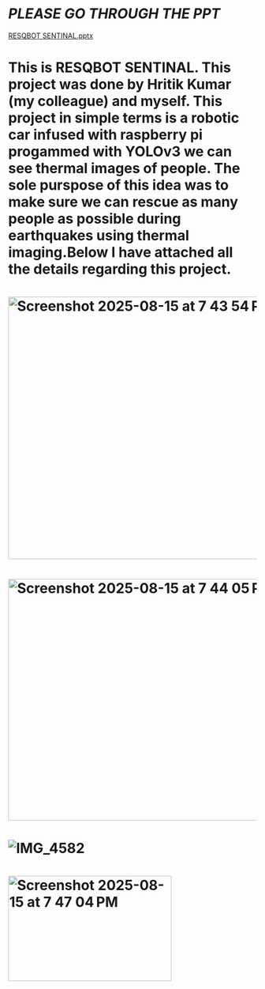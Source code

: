 # *PLEASE GO THROUGH THE PPT*
[RESQBOT SENTINAL.pptx](https://github.com/user-attachments/files/21797925/RESQBOT.SENTINAL.pptx)
# This is RESQBOT SENTINAL. This project was done by Hritik Kumar (my colleague) and myself. This project in simple terms is a robotic car infused with raspberry pi progammed with YOLOv3 we can see thermal images of people. The sole purspose of this idea was to make sure we can rescue as many people as possible during earthquakes using thermal imaging.Below I have attached all the details regarding this project.
# <img width="659" height="531" alt="Screenshot 2025-08-15 at 7 43 54 PM" src="https://github.com/user-attachments/assets/44b1c46b-af67-45b9-8c79-ff2a1bad4eed" />
# <img width="728" height="489" alt="Screenshot 2025-08-15 at 7 44 05 PM" src="https://github.com/user-attachments/assets/50561bf3-67bf-44da-9779-1448504e9ff8" />
# ![IMG_4582](https://github.com/user-attachments/assets/1e269ecf-bb4e-43c2-b734-47ef9668ddef)
# <img width="331" height="213" alt="Screenshot 2025-08-15 at 7 47 04 PM" src="https://github.com/user-attachments/assets/e94dc2c1-d88c-4042-b680-915c55ba6aa6" />








